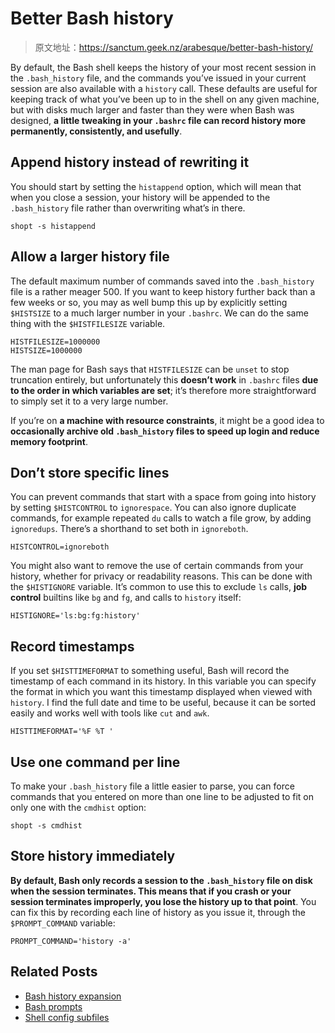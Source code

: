 # Better Bash history

> 原文地址：https://sanctum.geek.nz/arabesque/better-bash-history/

By default, the Bash shell keeps the history of your most recent session in the `.bash_history` file, and the commands you’ve issued in your current session are also available with a `history` call. These defaults are useful for keeping track of what you’ve been up to in the shell on any given machine, but with disks much larger and faster than they were when Bash was designed, **a little tweaking in your `.bashrc` file can record history more permanently, consistently, and usefully**.

## Append history instead of rewriting it

You should start by setting the `histappend` option, which will mean that when you close a session, your history will be appended to the `.bash_history` file rather than overwriting what’s in there.

```
shopt -s histappend
```

## Allow a larger history file

The default maximum number of commands saved into the `.bash_history` file is a rather meager 500. If you want to keep history further back than a few weeks or so, you may as well bump this up by explicitly setting `$HISTSIZE` to a much larger number in your `.bashrc`. We can do the same thing with the `$HISTFILESIZE` variable.

```
HISTFILESIZE=1000000
HISTSIZE=1000000
```

The man page for Bash says that `HISTFILESIZE` can be `unset` to stop truncation entirely, but unfortunately this **doesn’t work** in `.bashrc` files **due to the order in which variables are set**; it’s therefore more straightforward to simply set it to a very large number.

If you’re on **a machine with resource constraints**, it might be a good idea to **occasionally archive old `.bash_history` files to speed up login and reduce memory footprint**.

## Don’t store specific lines

You can prevent commands that start with a space from going into history by setting `$HISTCONTROL` to `ignorespace`. You can also ignore duplicate commands, for example repeated `du` calls to watch a file grow, by adding `ignoredups`. There’s a shorthand to set both in `ignoreboth`.

```
HISTCONTROL=ignoreboth
```

You might also want to remove the use of certain commands from your history, whether for privacy or readability reasons. This can be done with the `$HISTIGNORE` variable. It’s common to use this to exclude `ls` calls, **job control** builtins like `bg` and `fg`, and calls to `history` itself:

```
HISTIGNORE='ls:bg:fg:history'
```

## Record timestamps

If you set `$HISTTIMEFORMAT` to something useful, Bash will record the timestamp of each command in its history. In this variable you can specify the format in which you want this timestamp displayed when viewed with `history`. I find the full date and time to be useful, because it can be sorted easily and works well with tools like `cut` and `awk`.

```
HISTTIMEFORMAT='%F %T '
```

## Use one command per line

To make your `.bash_history` file a little easier to parse, you can force commands that you entered on more than one line to be adjusted to fit on only one with the `cmdhist` option:

```
shopt -s cmdhist
```

## Store history immediately

**By default, Bash only records a session to the `.bash_history` file on disk when the session terminates. This means that if you crash or your session terminates improperly, you lose the history up to that point**. You can fix this by recording each line of history as you issue it, through the `$PROMPT_COMMAND` variable:

```
PROMPT_COMMAND='history -a'
```

## Related Posts

- [Bash history expansion](https://sanctum.geek.nz/arabesque/bash-history-expansion/)
- [Bash prompts](https://sanctum.geek.nz/arabesque/bash-prompts/)
- [Shell config subfiles](https://sanctum.geek.nz/arabesque/shell-config-subfiles/)


